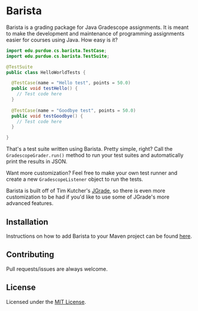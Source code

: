 # Barista

Barista is a grading package for Java Gradescope assignments. It is meant to make the development and maintenance of programming assignments easier for courses using Java. How easy is it?

```java
import edu.purdue.cs.barista.TestCase;
import edu.purdue.cs.barista.TestSuite;

@TestSuite
public class HelloWorldTests {

  @TestCase(name = "Hello test", points = 50.0)
  public void testHello() {
    // Test code here
  }
  
  @TestCase(name = "Goodbye test", points = 50.0)
  public void testGoodbye() {
    // Test code here
  }

}
```

That's a test suite written using Barista. Pretty simple, right? Call the `GradescopeGrader.run()` method to run your test suites and automatically print the results in JSON.

Want more customization? Feel free to make your own test runner and create a new `GradescopeListener` object to run the tests.

Barista is built off of Tim Kutcher's [JGrade](https://github.com/tkutcher/jgrade), so there is even more customization to be had if you'd like to use some of JGrade's more advanced features.

## Installation
Instructions on how to add Barista to your Maven project can be found [here](https://github.com/pucsbridge/barista/packages/).

## Contributing
Pull requests/issues are always welcome.

## License
Licensed under the [MIT License](LICENSE).
